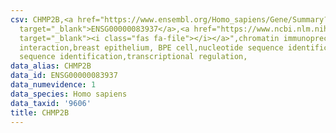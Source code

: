 ```yaml
---
csv: CHMP2B,<a href="https://www.ensembl.org/Homo_sapiens/Gene/Summary?db=core;g=ENSG00000083937"
  target="_blank">ENSG00000083937</a>,<a href="https://www.ncbi.nlm.nih.gov/pubmed/22863008"
  target="_blank"><i class="fas fa-file"></i></a>",chromatin immunoprecipitation assay,direct
  interaction,breast epithelium, BPE cell,nucleotide sequence identification,nucleotide
  sequence identification,transcriptional regulation,
data_alias: CHMP2B
data_id: ENSG00000083937
data_numevidence: 1
data_species: Homo sapiens
data_taxid: '9606'
title: CHMP2B
---
```

